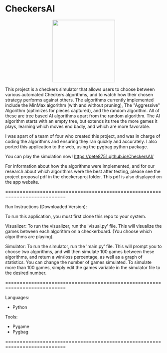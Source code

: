 # CheckersAI
<p align="center">
  <img src = "https://github.com/pete8751/CheckersAI/assets/142231087/9bb9f4c9-e7dd-4657-af5e-afbd8f72a38c" width = "200" height = "200" />
</p>


This project is a checkers simulator that allows users to choose between various automated Checkers algorithms, and to watch how their chosen strategy performs against others. The algorithms currently implemented include the MinMax algorithm (with and without pruning), The "Aggressive" Algorithm (optimizes for pieces captured), and the random algorithm. All of these are tree based AI algorithms apart from the random algorithm. The AI algorithm starts with an empty tree, but extends its tree the more games it plays, learning which moves end badly, and which are more favorable. 

I was apart of a team of four who created this project, and was in charge of coding the algorithms and ensuring they ran quickly and accurately.
I also ported this application to the web, using the pygbag python package.

You can play the simulation now! https://pete8751.github.io/CheckersAI/

For information about how the algorithms were implemented, and for our research about which algorithms were the best after testing,
please see the project proposal pdf in the checkersproj folder. This pdf is also displayed on the app website.

===========================================================================

Run Instructions (Downloaded Version):

To run this application, you must first clone this repo to your system.

Visualizer:
To run the visualizer, run the 'visual.py' file. This will visualize the games between each algorithm on a checkerboard.
(You choose which algorithms are playing).

Simulator:
To run the simulator, run the 'main.py' file. This will prompt you to choose two algorithms, and will then simulate 100 games between
these algorithms, and return a win/loss percentage, as well as a graph of statistics. You can change the number of games simulated.
To simulate more than 100 games, simply edit the games variable in the simulator file to the desired number.

===========================================================================

Languages: 
- Python

Tools:
- Pygame
- Pygbag

===========================================================================
